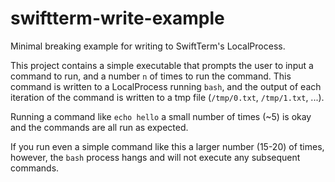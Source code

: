 # swiftterm-write-example

Minimal breaking example for writing to SwiftTerm's LocalProcess.

This project contains a simple executable that prompts the user to input
a command to run, and a number `n` of times to run the command. This
command is written to a LocalProcess running `bash`, and the output of each
iteration of the command is written to a tmp file (`/tmp/0.txt`,
`/tmp/1.txt`, ...).

Running a command like `echo hello` a small number of times (~5) is okay
and the commands are all run as expected.

If you run even a simple command like this a larger number (15-20) of
times, however, the `bash` process hangs and will not execute any
subsequent commands.
